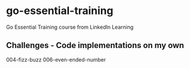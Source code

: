 # go-essential-training
Go Essential Training course from LinkedIn Learning

## Challenges - Code implementations on my own
004-fizz-buzz
006-even-ended-number